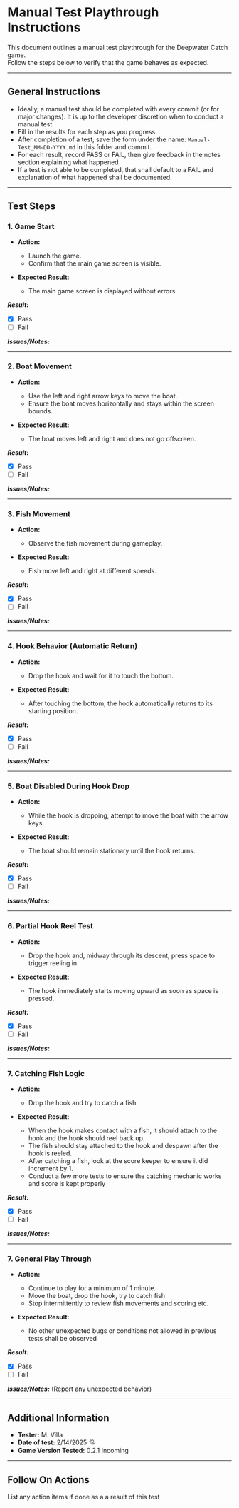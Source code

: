 # Manual Test Playthrough Instructions
This document outlines a manual test playthrough for the Deepwater Catch game.  
Follow the steps below to verify that the game behaves as expected.

---
## General Instructions
- Ideally, a manual test should be completed with every commit (or for major changes). It is up to the developer discretion when to conduct a manual test.
- Fill in the results for each step as you progress.
- After completion of a test, save the form under the name: `Manual-Test_MM-DD-YYYY.md` in this folder and commit.
- For each result, record PASS or FAIL, then give feedback in the notes section explaining what happened
- If a test is not able to be completed, that shall default to a FAIL and explanation of what happened shall be documented.
---
## Test Steps
### 1. Game Start  
- **Action:**  
  - Launch the game.  
  - Confirm that the main game screen is visible.

- **Expected Result:**  
  - The main game screen is displayed without errors.

***Result:***  
 - [x] Pass
 - [ ] Fail

***Issues/Notes:***

---
### 2. Boat Movement  
- **Action:**  
  - Use the left and right arrow keys to move the boat.  
  - Ensure the boat moves horizontally and stays within the screen bounds.

- **Expected Result:**  
  - The boat moves left and right and does not go offscreen.

***Result:***  
 - [x] Pass
 - [ ] Fail

***Issues/Notes:***

---
### 3. Fish Movement  
- **Action:**  
  - Observe the fish movement during gameplay.

- **Expected Result:**  
  - Fish move left and right at different speeds.

***Result:***  
 - [x] Pass
 - [ ] Fail

***Issues/Notes:***

---
### 4. Hook Behavior (Automatic Return)  
- **Action:**  
  - Drop the hook and wait for it to touch the bottom.

- **Expected Result:**  
  - After touching the bottom, the hook automatically returns to its starting position.

***Result:***  
 - [x] Pass
 - [ ] Fail

***Issues/Notes:***

---
### 5. Boat Disabled During Hook Drop  
- **Action:**  
  - While the hook is dropping, attempt to move the boat with the arrow keys.

- **Expected Result:**  
  - The boat should remain stationary until the hook returns.

***Result:***  
 - [x] Pass
 - [ ] Fail

***Issues/Notes:***  

---
### 6. Partial Hook Reel Test  
- **Action:**  
  - Drop the hook and, midway through its descent, press space to trigger reeling in.

- **Expected Result:**  
  - The hook immediately starts moving upward as soon as space is pressed.

***Result:***  
 - [x] Pass
 - [ ] Fail

***Issues/Notes:***

---
### 7. Catching Fish Logic  
- **Action:**  
  - Drop the hook and try to catch a fish.

- **Expected Result:**  
  - When the hook makes contact with a fish, it should attach to the hook and the hook should reel back up. 
  - The fish should stay attached to the hook and despawn after the hook is reeled. 
  - After catching a fish, look at the score keeper to ensure it did increment by 1.
  - Conduct a few more tests to ensure the catching mechanic works and score is kept properly

***Result:***  
 - [x] Pass
 - [ ] Fail

***Issues/Notes:***

---
### 7. General Play Through 
- **Action:**  
  - Continue to play for a minimum of 1 minute.
  - Move the boat, drop the hook, try to catch fish
  - Stop intermittently to review fish movements and scoring etc.

- **Expected Result:**  
  - No other unexpected bugs or conditions not allowed in previous tests shall be observed

***Result:***  
 - [x] Pass
 - [ ] Fail

***Issues/Notes:*** (Report any unexpected behavior)

---
## Additional Information
- **Tester:**  M. Villa
- **Date of test:**  2/14/2025 :cupid:
- **Game Version Tested:** 0.2.1 Incoming
---

## Follow On Actions
List any action items if done as a a result of this test
